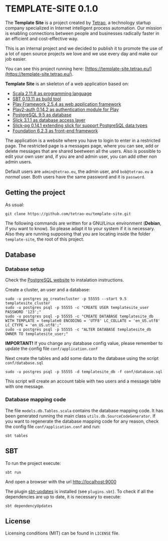 # TEMPLATE-SITE 0.1.0
The **Template Site** is a project created by [Tetrao](https://tetrao.eu/), a technology startup company specialized in
Internet intelligent process automation. Our mission is enabling connections between people and businesses radically
faster in an efficient and cost-effective way.

This is an internal project and we decided to publish it to promote the use of a lot of open source projects we
love and we use every day and make our job easier.

You can see this project running here: [https://template-site.tetrao.eu/](https://template-site.tetrao.eu/).

**Template Site** is an skeleton of a web application based on:

* [Scala 2.11.8 as programming language](http://www.scala-lang.org/)
* [SBT 0.13.11 as build tool](http://www.scala-sbt.org/)
* [Play Framework 2.5.4 as web application framework](https://www.playframework.com/)
* [Play2-auth 0.14.2 as authentication module for Play](https://github.com/t2v/play2-auth/)
* [PostgreSQL 9.5 as database](http://www.postgresql.org)
* [Slick 3.1.1 as database access layer](http://slick.lightbend.com)
* [Slick-pg 0.14.1 extending slick for support PostgreSQL data types](https://github.com/tminglei/slick-pg)
* [Foundation 6.2.3 as front-end framework](http://foundation.zurb.com)

The application is a website where you have to login to enter in a restricted page. The restricted page is a messages
page, where you can see, add or delete messages that are shared beetween all the users. Also is possible to edit your
own user and, if you are and admin user, you can add other non admin users.

Default users are `admin@tetrao.eu`, the admin user, and `bob@tetrao.eu` a *normal* user. Both users have the same
password and it is `password`.

## Getting the project
As usual:

    git clone https://github.com/tetrao-eu/template-site.git

The following commands are written for a GNU/Linux environment (**Debian**, if you want to know). So please adapt it
to your system if it is necessary. Also they are running supposing that you are locating inside the folder
`template-site`, the root of this project.

## Database

### Database setup
Check the [PostgreSQL website](http://www.postgresql.org/download/) to instalation instructions.

Create a cluster, an user and a database:

    sudo -u postgres pg_createcluster -p 55555 --start 9.5 templatesite_cluster
    sudo -u postgres psql -p 55555 -c "CREATE USER templatesite_user PASSWORD '123';"
    sudo -u postgres psql -p 55555 -c "CREATE DATABASE templatesite_db WITH TEMPLATE = template0 ENCODING = 'UTF8' LC_COLLATE = 'en_US.utf8' LC_CTYPE = 'en_US.utf8';"
    sudo -u postgres psql -p 55555 -c "ALTER DATABASE templatesite_db OWNER TO templatesite_user;"

**IMPORTANT!** If you change any database config value, please remember to update the config file
`conf/application.conf`

Next create the tables and add some data to the database using the script `conf/database.sql`

    sudo -u postgres psql -p 55555 -d templatesite_db -f conf/database.sql

This script will create an account table with two users and a message table with one message.

### Database mapping code
The file `models.db.Tables.scala` contains the database mapping code. It has been generated running the main class
`utils.db.SourceCodeGenerator`. If you want to regenerate the database mapping code for any reason, check the
config file `conf/application.conf` and run:

    sbt tables

## SBT

To run the project execute:

    sbt run

And open a browser with the url [http://localhost:9000](http://localhost:9000)

The plugin [sbt-updates](https://github.com/rtimush/sbt-updates) is installed (see `plugins.sbt`). To check
if all the dependencies are up to date, it is necessary to execute:

    sbt dependencyUpdates

## License
Licensing conditions (MIT) can be found in `LICENSE` file.
